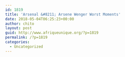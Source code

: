 ```yaml
---
id: 1819
title: 'Arsenal &#8211; Arsene Wenger Worst Moments'
date: 2018-05-04T06:25:23+00:00
author: chito
layout: post
guid: http://www.afriqueunique.org/?p=1819
permalink: /?p=1819
categories:
  - Uncategorized
---
```


